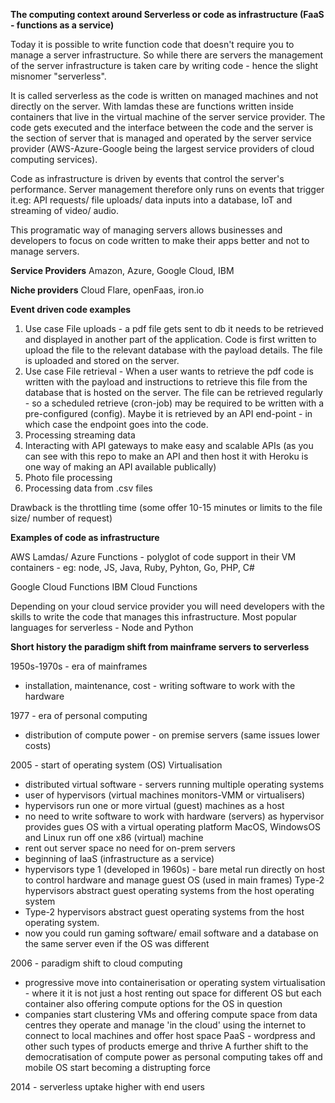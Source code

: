 __The computing context around Serverless or code as infrastructure (FaaS - functions as a service)__

Today it is possible to write function code that doesn't require you to manage a server infrastructure. So while there are servers the management of the server infrastructure is taken care by writing code - hence the slight misnomer "serverless". 

It is called serverless as the code is written on managed machines and not directly on the server. With lamdas these are functions written inside containers that live in the virtual machine of the server service provider. The code gets executed and the interface between the code and the server is the section of server that is managed and operated by the server service provider (AWS-Azure-Google being the largest service providers of cloud computing services).

Code as infrastructure is driven by events that control the server's performance. Server management therefore only runs on events that trigger it.eg: API requests/ file uploads/ data inputs into a database, IoT and streaming of video/ audio.

This programatic way of managing servers allows businesses and developers to focus on code written to make their apps better and not to manage servers.

__Service Providers__
Amazon, Azure, Google Cloud, IBM

__Niche providers__
Cloud Flare, openFaas, iron.io

__Event driven code examples__

1. Use case File uploads - a pdf file gets sent to db it needs to be retrieved and displayed in another part of the application. Code is first written to upload the file to the relevant database with the payload details. The file is uploaded and stored on the server. 
2. Use case File retrieval - When a user wants to retrieve the pdf code is written with the payload and instructions to retrieve this file from the database that is hosted on the server. The file can be retrieved regularly - so a scheduled retrieve (cron-job) may be required to be written with a pre-configured (config). Maybe it is retrieved by an API end-point - in which case the endpoint goes into the code.
3. Processing streaming data
4. Interacting with API gateways to make easy and scalable APIs (as you can see with this repo to make an API and then host it with Heroku is one way of making an API available publically)
5. Photo file processing
6. Processing data from .csv files

Drawback is the throttling time (some offer 10-15 minutes or limits to the file size/ number of request)

__Examples of code as infrastructure__

AWS Lamdas/ Azure Functions - polyglot of code support in their VM containers - eg: node, JS, Java, Ruby, Pyhton, Go, PHP, C#

Google Cloud Functions
IBM Cloud Functions

Depending on your cloud service provider you will need developers with the skills to write the code that manages this infrastructure. Most popular languages for serverless - Node and Python

__Short history the paradigm shift from mainframe servers to serverless__

1950s-1970s - era of mainframes 
- installation, maintenance, cost - writing software to work with the hardware

1977 - era of personal computing
- distribution of compute power - on premise servers (same issues lower costs)

2005 - start of operating system (OS) Virtualisation 
- distributed virtual software - servers running multiple operating systems
- user of hypervisors (virtual machines monitors-VMM or virtualisers)
- hypervisors run one or more virtual (guest) machines as a host
- no need to write software to work with hardware (servers) as hypervisor provides gues OS with a virtual operating platform MacOS, WindowsOS and Linux run off one x86 (virtual) machine
- rent out server space no need for on-prem servers
- beginning of IaaS (infrastructure as a service)
- hypervisors type 1 (developed in 1960s) - bare metal run directly on host to control hardware and manage guest OS (used in main frames) Type-2 hypervisors abstract guest operating systems from the host operating system
- Type-2 hypervisors abstract guest operating systems from the host operating system.
- now you could run gaming software/ email software and a database on the same server even if the OS was different

2006 - paradigm shift to cloud computing 
- progressive move into containerisation or operating system virtualisation - where it it is not just a host renting out space for different OS but each container also offering compute options for the OS in question
- companies start clustering VMs and offering compute space from data centres they operate and manage 'in the cloud' using the internet to connect to local machines and offer host space
PaaS - wordpress and other such types of products emerge and thrive
A further shift to the democratisation of compute power as personal computing takes off and mobile OS start becoming a distrupting force

2014 - serverless uptake higher with end users